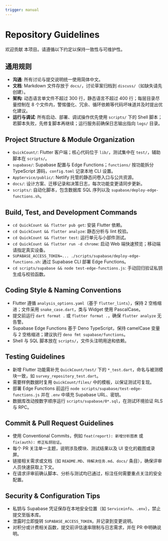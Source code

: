 ```yaml
---
trigger: manual
---
```

# Repository Guidelines

欢迎贡献 本项目。请遵循以下约定以保持一致性与可维护性。

## 通用规则
- **沟通**: 所有讨论与提交说明统一使用简体中文。
- **文档**: Markdown 文件存放于 `docs/`，讨论草案归档到 `discuss/`（如缺失请先创建）。
- **架构**: 动态语言单文件不超过 300 行，静态语言不超过 400 行；每层目录尽量控制在 8 个文件内，警惕僵化、冗余、循环依赖等代码坏味道并及时提出优化建议。
- **运行与调试**: 所有启动、部署、调试操作优先使用 `scripts/` 下的 Shell 脚本；若脚本失败，先修复脚本再继续；运行服务前确保日志输出指向 `logs/` 目录。

## Project Structure & Module Organization
- `QuickCount/`: Flutter 客户端；核心代码位于 `lib/`，测试集中在 `test/`，辅助脚本在 `scripts/`。
- `supabase/`: Supabase 配置与 Edge Functions；`functions/` 按功能拆分 TypeScript 源码，`config.toml` 记录本地 CLI 设置。
- `AppService/public/`: Netlify 托管的静态问卷入口与公共资源。
- `docs/`: 设计方案、迁移记录和决策日志，每次功能变更请同步更新。
- `scripts/`: 自动化脚本，包含数据库 SQL 序列以及 `supabase/deploy-edge-functions.sh`。

## Build, Test, and Development Commands
- `cd QuickCount && flutter pub get`: 安装 Flutter 依赖。
- `cd QuickCount && flutter analyze`: 静态分析与 lint 校验。
- `cd QuickCount && flutter test`: 运行单元与小部件测试。
- `cd QuickCount && flutter run -d chrome`: 启动 Web 端快速预览；移动端请指定真实设备。
- `SUPABASE_ACCESS_TOKEN=... ./scripts/supabase/deploy-edge-functions.sh`: 通过 Supabase CLI 部署 Edge Functions。
- `cd scripts/supabase && node test-edge-functions.js`: 手动回归验证私钥生成与校验函数。

## Coding Style & Naming Conventions
- Flutter 遵循 `analysis_options.yaml`（基于 `flutter_lints`），保持 2 空格缩进；文件采用 `snake_case.dart`，类与 Widget 使用 PascalCase。
- 提交前运行 `dart format .` 或 `flutter format .`，确保 `flutter analyze` 无告警。
- Supabase Edge Functions 基于 Deno TypeScript，保持 camelCase 变量与 2 空格缩进；建议执行 `deno fmt supabase/functions`。
- Shell 与 SQL 脚本放在 `scripts/`，文件头注明用途和依赖。

## Testing Guidelines
- 新增 Flutter 功能需补充 `QuickCount/test/` 下的 `*_test.dart`，命名与被测模块一致，如 `survey_repository_test.dart`。
- 需要样例数据时复用 `QuickCount/files/` 中的模板，以保证测试可复现。
- 部署 Edge Functions 前运行 `node scripts/supabase/test-edge-functions.js` 并在 `.env` 中填充 Supabase URL、密钥。
- 数据库改动按数字顺序运行 `scripts/supabase/0*.sql`，在测试环境验证 RLS 与 RPC。

## Commit & Pull Request Guidelines
- 使用 Conventional Commits，例如 `feat(report): 新增分析图表` 或 `fix(auth): 修正私钥验证`。
- 每个 PR 关注单一主题，说明涉及模块、测试结果以及 UI 变化的截图或录屏。
- 链接相关需求或文档（如 `README.MD`、`待解决任务.md`、`docs/` 条目），确保评审人员快速获取上下文。
- 在请求评审前确认脚本、分析与测试均已通过，标注任何需要重点关注的安全配置。

## Security & Configuration Tips
- 私钥与 Supabase 凭证保存在本地安全位置（如 `Serviceinfo`、`.env`），禁止提交至版本库。
- 泄露时立即旋转 `SUPABASE_ACCESS_TOKEN`，并记录到变更说明。
- 对积分或计费相关函数，提交前评估速率限制与日志需求，并在 PR 中明确说明。
